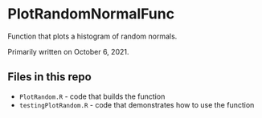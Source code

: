 # PlotRandomNormalFunc
Function that plots a histogram of random normals.

Primarily written on October 6, 2021. 

## Files in this repo

* `PlotRandom.R` - code that builds the function
* `testingPlotRandom.R` - code that demonstrates how to use
                          the function
